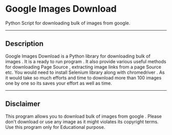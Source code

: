﻿Google Images Download 
===================


Python Script for downloading bulk of images from google.

----------


Description
-------------
Google Images Download  is a Python library for downloading bulk of images . It is a ready to run program . It also provide various useful methods for downloading Page Source , extracting image links from a page Source etc. You would need to install Selenium library along with chromedriver .
As it would take so much efforts and time to download more than 100 images one by one so its saves your effort as well as time. 

  


----------
Disclaimer
--------------
This program allows you to download bulk of images from google . Please don't download or use any image as it might violates its copyright terms.
Use this program only for Educational purpose.
